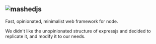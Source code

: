 ## ![mashedjs](https://i.imgur.com/FpM9SYw.png "mashedjs")
Fast, opinionated, minimalist web framework for node.

We didn't like the unopinionated structure of expressjs and decided to replicate it, and modify it to our needs.

